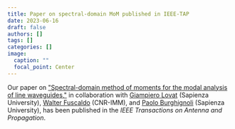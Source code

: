 ```yaml
---
title: Paper on spectral-domain MoM published in IEEE-TAP
date: 2023-06-16
draft: false
authors: []
tags: []
categories: []
image:
  caption: ""
  focal_point: Center
---
```

Our paper on ["Spectral-domain method of moments for the modal analysis of line waveguides,"](/publication/ij-168-IEEE-TAP-2023)
in collaboration with [Giampiero Lovat](https://giampierolovat-eng.site.uniroma1.it) (Sapienza University), [Walter Fuscaldo](https://www.imm.cnr.it/users/wfuscaldo) (CNR-IMM), and [Paolo Burghignoli](https://paoloburghignoli.site.uniroma1.it) (Sapienza University),
has been published in the *IEEE Transactions on Antenna and Propagation*.